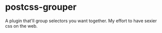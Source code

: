 postcss-grouper
===============

A plugin that'll group selectors you want together. My effort to have sexier css on the web.
